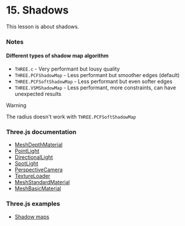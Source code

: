 # 15. Shadows

This lesson is about shadows.

### Notes

#### Different types of shadow map algorithm

- `THREE.c` - Very performant but lousy quality
- `THREE.PCFShadowMap` - Less performant but smoother edges (default)
- `THREE.PCFSoftShadowMap` - Less performant but even softer edges
- `THREE.VSMShadowMap` - Less performant, more constraints, can have unexpected results

> [!WARNING]
> The radius doesn't work with `THREE.PCFSoftShadowMap`

### Three.js documentation

- [MeshDepthMaterial](https://threejs.org/docs/index.html#api/en/materials/MeshDepthMaterial)
- [PointLight](https://threejs.org/docs/index.html#api/en/lights/PointLight)
- [DirectionalLight](https://threejs.org/docs/index.html#api/en/lights/DirectionalLight)
- [SpotLight](https://threejs.org/docs/index.html#api/en/lights/SpotLight)
- [PerspectiveCamera](https://threejs.org/docs/index.html#api/en/cameras/PerspectiveCamera)
- [TextureLoader](https://threejs.org/docs/index.html#api/en/loaders/TextureLoader)
- [MeshStandardMaterial](https://threejs.org/docs/index.html#api/en/materials/MeshStandardMaterial)
- [MeshBasicMaterial](https://threejs.org/docs/index.html#api/en/materials/MeshBasicMaterial)

### Three.js examples

- [Shadow maps](https://threejs.org/examples/webgl_shadowmap_viewer.html)
